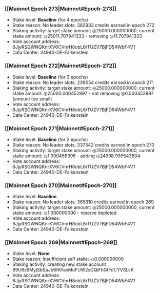 ### [[Mainnet Epoch 273|Mainnet#Epoch-273]]
* Stake level: **Baseline** (for 4 epochs)
* Stake reason: No leader slots; 382933 credits earned in epoch 272
* Staking activity: target stake amount: ◎25000.000000000, current stake amount: ◎25011.707941333 - removing ◎11.707941333
* Vote account address: 6JjyRSGWNQKnrXV6CVnrH8obL6rTUZV7BjFD54WbF4V1
* Data Center: 24940-DE-Falkenstein
### [[Mainnet Epoch 272|Mainnet#Epoch-272]]
* Stake level: **Baseline** (for 3 epochs)
* Stake reason: No leader slots; 239054 credits earned in epoch 271
* Staking activity: target stake amount: ◎25000.000000000, current stake amount: ◎25000.000452897 - not removing ◎0.000452897 (amount too small)
* Vote account address: 6JjyRSGWNQKnrXV6CVnrH8obL6rTUZV7BjFD54WbF4V1
* Data Center: 24940-DE-Falkenstein
### [[Mainnet Epoch 271|Mainnet#Epoch-271]]
* Stake level: **Baseline** (for 2 epochs)
* Stake reason: No leader slots; 337342 credits earned in epoch 270
* Staking activity: target stake amount: ◎25000.000000000, current stake amount: ◎1.000456396 - adding ◎24998.999543604
* Vote account address: 6JjyRSGWNQKnrXV6CVnrH8obL6rTUZV7BjFD54WbF4V1
* Data Center: 24940-DE-Falkenstein
### [[Mainnet Epoch 270|Mainnet#Epoch-270]]
* Stake level: **Baseline**
* Stake reason: No leader slots; 365310 credits earned in epoch 269
* Staking activity: target stake amount: ◎25000.000000000, current stake amount: ◎1.000000000 - reserve depleted
* Vote account address: 6JjyRSGWNQKnrXV6CVnrH8obL6rTUZV7BjFD54WbF4V1
* Data Center: 24940-DE-Falkenstein
### [[Mainnet Epoch 269|Mainnet#Epoch-269]]
* Stake level: **None**
* Stake reason: Insufficient self stake: ◎0.000000000
* Staking activity: creating new stake account 89U6s6MyjSbSaJb6fAYaxMuFUW2sQQiFhGtFdCYVSLvK
* Vote account address: 6JjyRSGWNQKnrXV6CVnrH8obL6rTUZV7BjFD54WbF4V1
* Data Center: 24940-DE-Falkenstein